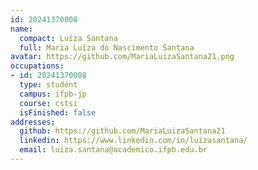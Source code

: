 ```yaml
---
id: 20241370008
name:
  compact: Luíza Santana
  full: Maria Luíza do Nascimento Santana
avatar: https://github.com/MariaLuizaSantana21.png
occupations:
- id: 20241370008
  type: student
  campus: ifpb-jp
  course: cstsi
  isFinished: false
addresses:
  github: https://github.com/MariaLuizaSantana21
  linkedin: https://www.linkedin.com/in/luizasantana/
  email: luiza.santana@academico.ifpb.edu.br
---
```


